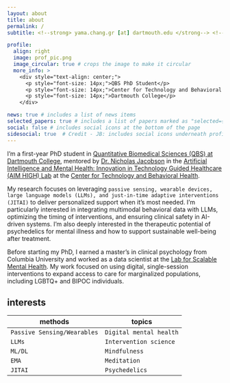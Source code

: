 ```yaml
---
layout: about
title: about
permalink: /
subtitle: <!--strong> yama.chang.gr [at] dartmouth.edu </strong--> <!--a href='#'>Affiliations</a--> 

profile:
  align: right
  image: prof_pic.png
  image_circular: true # crops the image to make it circular
  more_info: >
    <div style="text-align: center;"> 
      <p style="font-size: 14px;">QBS PhD Student</p>
      <p style="font-size: 14px;">Center for Technology and Behavioral Health</p>
      <p style="font-size: 14px;">Dartmouth College</p>
    </div>

news: true # includes a list of news items
selected_papers: true # includes a list of papers marked as "selected={true}"
social: false # includes social icons at the bottom of the page
sidesocial: true  # Credit - JB: includes social icons underneath profile picture
---
```


I’m a first-year PhD student in [Quantitative Biomedical Sciences (QBS) at Dartmouth College](https://geiselmed.dartmouth.edu/qbs/), mentored by [Dr. Nicholas Jacobson](https://www.nicholasjacobson.com/) in the [Artificial Intelligence and Mental Health: Innovation in Technology Guided Healthcare (AIM HIGH) Lab](https://geiselmed.dartmouth.edu/jacobsonlab/) at the [Center for Technology and Behavioral Health](https://www.c4tbh.org/).

My research focuses on leveraging `passive sensing, wearable devices, large language models (LLMs), and just-in-time adaptive interventions (JITAI)` to deliver personalized support when it’s most needed. I’m particularly interested in integrating multimodal behavioral data with LLMs, optimizing the timing of interventions, and ensuring clinical safety in AI-driven systems. I’m also deeply interested in the therapeutic potential of psychedelics for mental illness and how to support sustainable well-being after treatment.

Before starting my PhD, I earned a master’s in clinical psychology from Columbia University and worked as a data scientist at the [Lab for Scalable Mental Health](https://www.schleiderlab.org/). My work focused on using digital, single-session interventions to expand access to care for marginalized populations, including LGBTQ+ and BIPOC individuals.

## interests

| **methods**                              | **topics**                        |
|------------------------------------------|-----------------------------------------|
| `Passive Sensing/Wearables` | `Digital mental health`                             |
| `LLMs`       | `Intervention science`                      |
| `ML/DL`                         | `Mindfulness`                |
| `EMA`                         | `Meditation`                            |
| `JITAI`                         | `Psychedelics`                            |

<br/>